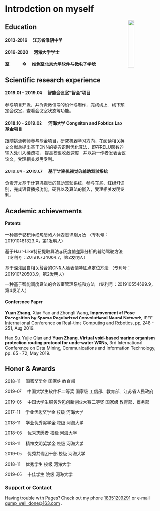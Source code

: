 # Introdction on myself

<img src='https://img-blog.csdnimg.cn/20191002195757731.jpg' align='right' style=' width:20% '/>


## Education

#### 2013-2016  &emsp;江苏省淮阴中学
#### 2016-2020  &emsp;河海大学学士
#### 至&emsp;&emsp;&emsp;今  &emsp;推免至北京大学软件与微电子学院

## Scientific research experience

#### 2019.01 - 2019.04   &emsp;智能会议室“智会”项目

参与项目开发，并负责微信端的设计与制作，完成线上、线下预定会议室，查看会议室状态等功能。
    
#### 2018.10 - 2019.02   &emsp; 河海大学 Congniton and Robtics Lab 基金项目

跟随姚潇老师参与基金项目，研究机器学习方向，在阅读相关英文文献后提出基于CNN的姿态识别优化算法，即在RELU函数的输入处引入稀疏项， 提高模型收敛速度，并以第一作者发表会议论文，受理相关发明专利。
    
#### 2019.04 - 2019.07   &emsp;基于计算机视觉的辅助驾驶系统

负责开发基于计算机视觉的辅助驾驶系统，参与车尾、红绿灯识别，完成语音播报功能，硬件以及算法的嵌入，受理相关发明专利。 
    
## Academic achievements


#### Patents   

一种基于卷积神经网络的人体姿态识别方法 （专利号：201910481323.X，第1发明人） 

基于Haar-Like特征提取算法与灰度值差异分析的辅助驾驶方法 （专利号：201910734064.7，第2发明人） 

基于深浅层自相关融合的CNN人脸表情特征点定位方法 （专利号：201910720503.9，第2发明人）

一种基于智能调度算法的会议室管理系统和方法 （专利号：201910554699.9，第4发明人） 

#### Conference Paper 

**Yuan Zhang**, Xiao Yao and Zhongli Wang, **Improvement of Pose Recognition by Sparse Regularized Convolutional Neural Network**, IEEE International Conference on Real-time Computing and Robotics, pp. 248 - 251, Aug 2019.

Hao Su, Yujie Qian and **Yuan Zhang**, **Virtual void-based marine organism protection routing protocol for underwater WSNs**,  3rd International Conference on Data Mining, Communications and  Information Technology, pp. 65 - 72, May 2019.



## Honor & Awards

2018-11  &emsp;国家奖学金 国家级 教育部

2019-07  &emsp;中国大学生软件杯二等奖 国家级 工信部、教育部、江苏省人民政府

2019-05  &emsp;中国大学生服务外包创新创业大赛二等奖 国家级 教育部、商务部

2017-11  &emsp;学业优秀奖学金 校级 河海大学

2018-11  &emsp;学业优秀奖学金 校级 河海大学

2018-03  &emsp;优秀志愿者 校级 河海大学

2018-11  &emsp;精神文明奖学金 校级 河海大学

2019-05  &emsp;优秀共青团干部 校级 河海大学 

2018-11  &emsp;优秀学生 校级 河海大学

2019-05  &emsp;十佳学生 院级 河海大学



### Support or Contact

Having trouble with Pages? Check out my phone [18351209291](https://help.github.com/categories/github-pages-basics/) or e-mail [gump_well_done@163.com](https://github.com/contact) .
